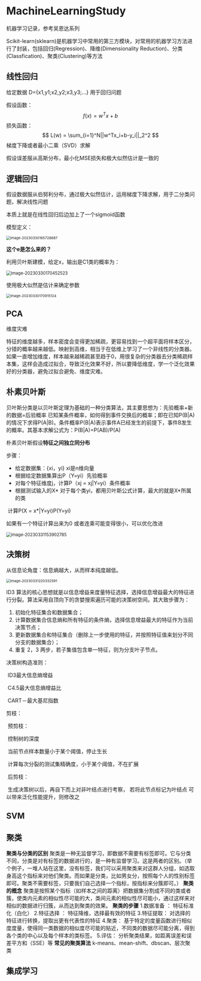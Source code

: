 # MachineLearningStudy

机器学习记录，参考吴恩达系列

Scikit-learn(sklearn)是机器学习中常用的第三方模块，对常用的机器学习方法进行了封装，包括回归(Regression)、降维(Dimensionality Reduction)、分类(Classfication)、聚类(Clustering)等方法

## **线性回归**

给定数据 	D={x1,y1;x2,y2;x3,y3;...}  用于回归问题

假设函数：
$$
f(x) = w^Tx+b
$$
损失函数：
$$
L(w) = \sum_{i=1}^N||w^Tx_i+b-y_i||_2^2
$$
梯度下降或者最小二乘（SVD）求解

假设误差服从高斯分布，最小化MSE损失和极大似然估计是一致的

## 逻辑回归

假设数据服从伯努利分布，通过极大似然估计，运用梯度下降求解，用于二分类问题，解决线性问题

本质上就是在线性回归后边加上了一个sigmoid函数

模型定义：

<img src="C:\Users\LEVI\AppData\Roaming\Typora\typora-user-images\image-20230330165728687.png" alt="image-20230330165728687" style="zoom:67%;" />

**这个e是怎么来的？**

利用贝叶斯建模，给定x，输出是C1类的概率为：

<img src="C:\Users\LEVI\AppData\Roaming\Typora\typora-user-images\image-20230330170452523.png" alt="image-20230330170452523" style="zoom:80%;" />

使用极大似然是估计来确定参数

<img src="C:\Users\LEVI\AppData\Roaming\Typora\typora-user-images\image-20230330170915124.png" alt="image-20230330170915124" style="zoom:67%;" />





## PCA

维度灾难

​		特征的维度越多，样本密度会变得更加稀疏，更容易找到一个超平面将样本区分，分错的概率越来越低。映射到高维，相当于在低维上学习了一个非线性的分类器。如果一直增加维度，样本越来越稀疏甚至趋于0，用很复杂的分类器去分类稀疏样本集，这样会造成过拟合，导致泛化效果不好，所以要降低维度，学一个泛化效果好的分类器，避免过拟合避免、维度灾难。





## **朴素贝叶斯**

贝叶斯分类是以贝叶斯定理为基础的一种分类算法，其主要思想为：先验概率+新的数据=后验概率
已知某条件概率，如何得到事件交换后的概率；即在已知P(B|A)的情况下求得P(A|B)。条件概率P(B|A)表示事件A已经发生的前提下，事件B发生的概率。其基本求解公式为：P(B|A)=P(AB)/P(A)

朴素贝叶斯假设**特征之间独立同分布**

步骤：

- 给定数据集：{xi，yi} xi是n维向量
- 根据给定数据集算出P（Y=yi）先验概率
- 对每个特征维度j，计算P（xj = xj|Y=yi）条件概率
- 根据测试输入的X* 对于每个类yi，都用贝叶斯公式计算，最大的就是X*所属的类

​                              		 计算P(X = x*|Y=yi)P(Y=yi)

如果有一个特征计算出来为0 或者连乘可能变得很小，可以优化改进

<img src="C:\Users\LEVI\AppData\Roaming\Typora\typora-user-images\image-20230331153902785.png" alt="image-20230331153902785" style="zoom:80%;" />

## 决策树

从信息论角度：信息熵越大，从而样本纯度越低。

<img src="C:\Users\LEVI\AppData\Roaming\Typora\typora-user-images\image-20230331220332591.png" alt="image-20230331220332591" style="zoom:67%;" />

ID3 算法的核心思想就是以信息增益来度量特征选择，选择信息增益最大的特征进行分裂。算法采用自顶向下的贪婪搜索遍历可能的决策树空间。其大致步骤为：

1. 初始化特征集合和数据集合；
2. 计算数据集合信息熵和所有特征的条件熵，选择信息增益最大的特征作为当前决策节点；
3. 更新数据集合和特征集合（删除上一步使用的特征，并按照特征值来划分不同分支的数据集合）；
4. 重复 2，3 两步，若子集值包含单一特征，则为分支叶子节点。

决策树构造准则：

​	ID3最大信息熵增益

​	C4.5最大信息熵增益比

​	CART－最大基尼指数

剪枝：

​	预剪枝：

​			控制树的深度

​			当前节点样本数量小于某个阈值，停止生长

​			计算每次分裂的测试集精确度，小于某个阈值，不在扩展

​	后剪枝：

​			生成决策树以后，再自下而上对非叶结点进行考察， 若将此节点标记为叶结点 可以带来泛化性能提升，则修改之



## SVM

## 聚类

**聚类与分类的区别**
聚类是一种无监督学习，即数据不需要有标签即可。它与分类不同，分类是对有标签的数据进行的，是一种有监督学习。这是两者的区别。（举个例子，一堆人站在这里，没有标签，我们可以采用聚类来对这群人分组，如选取身高这个指标来对他们聚类。而如果是分类，比如男女分，按照每个人的性别标签即可。聚类不需要标签，只要我们自己选择一个指标，按指标来分簇即可。）
**聚类的概念**
聚类是按照某个指标（如样本之间的距离）把数据集分割成不同的类或者簇，使类内元素的相似性尽可能的大，类间元素的相似性尽可能小，通过这样来对相似的数据进行归簇，从而达到聚类的效果。
**聚类的步骤**
1.数据准备 ： 特征标准化（白化）
2.特征选择 ： 特征降维，选择最有效的特征
3.特征提取： 对选择的特征进行转换，提取出更有代表性的特征
4.聚类： 基于特定的度量函数进行相似度度量，使得同一类数据的相似度尽可能的贴近，不同类的数据尽可能分离，得到各个类的中心以及每个样本的类标签。
5.评估： 分析聚类结果，如距离误差和误差平方和（SSE）等
**常见的聚类算法**
    k-means、mean-shift、dbscan、层次聚类

## 集成学习
